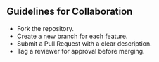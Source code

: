 ## Guidelines for Collaboration

- Fork the repository.
- Create a new branch for each feature.
- Submit a Pull Request with a clear description.
- Tag a reviewer for approval before merging.

